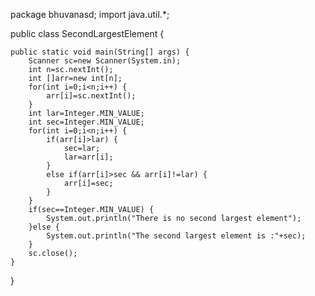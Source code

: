 package bhuvanasd;
import java.util.*;

public class SecondLargestElement {

	public static void main(String[] args) {
		Scanner sc=new Scanner(System.in);
		int n=sc.nextInt();
		int []arr=new int[n];
		for(int i=0;i<n;i++) {
			arr[i]=sc.nextInt();
		}
		int lar=Integer.MIN_VALUE;
		int sec=Integer.MIN_VALUE;
		for(int i=0;i<n;i++) {
			if(arr[i]>lar) {
				sec=lar;
				lar=arr[i];
			}
			else if(arr[i]>sec && arr[i]!=lar) {
				arr[i]=sec;
			}
		}
		if(sec==Integer.MIN_VALUE) {
			System.out.println("There is no second largest element");
		}else {
			System.out.println("The second largest element is :"+sec);
		}
		sc.close();
	}
	

}
